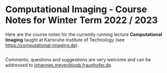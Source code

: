 # Computational Imaging - Course Notes for Winter Term 2022 / 2023

Here are the course notes for the currently running lecture **Computational Imaging** taught at Karlsruhe Institute of Technology (see https://computational-imaging.de).

```{attention} The presented content is heavily under construction and will be finalized during the course of the lecture.
```


Comments, questions and suggestions are very welcome and can be addressed to johannes.meyer@iosb.fraunhofer.de.

```{tableofcontents}
```
